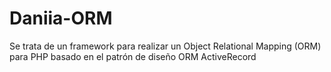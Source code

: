 # Daniia-ORM
Se trata de un framework para realizar un Object Relational Mapping (ORM) para PHP basado  en el patrón de diseño ORM ActiveRecord
